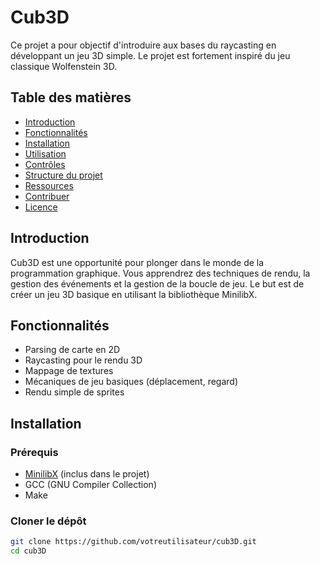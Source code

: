 # Cub3D

Ce projet a pour objectif d'introduire aux bases du raycasting en développant un jeu 3D simple. Le projet est fortement inspiré du jeu classique Wolfenstein 3D.

## Table des matières

- [Introduction](#introduction)
- [Fonctionnalités](#fonctionnalités)
- [Installation](#installation)
- [Utilisation](#utilisation)
- [Contrôles](#contrôles)
- [Structure du projet](#structure-du-projet)
- [Ressources](#ressources)
- [Contribuer](#contribuer)
- [Licence](#licence)

## Introduction

Cub3D est une opportunité pour plonger dans le monde de la programmation graphique. Vous apprendrez des techniques de rendu, la gestion des événements et la gestion de la boucle de jeu. Le but est de créer un jeu 3D basique en utilisant la bibliothèque MinilibX.

## Fonctionnalités

- Parsing de carte en 2D
- Raycasting pour le rendu 3D
- Mappage de textures
- Mécaniques de jeu basiques (déplacement, regard)
- Rendu simple de sprites

## Installation

### Prérequis

- [MinilibX](https://github.com/42Paris/minilibx-linux) (inclus dans le projet)
- GCC (GNU Compiler Collection)
- Make

### Cloner le dépôt

```sh
git clone https://github.com/votreutilisateur/cub3D.git
cd cub3D
